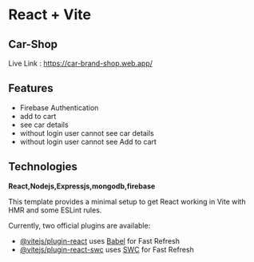 # React + Vite
## Car-Shop
Live Link : https://car-brand-shop.web.app/

## Features

* Firebase Authentication
* add to cart
* see car details
* without login user cannot see car details
* without login user cannot see Add to cart

## Technologies

**React,Nodejs,Expressjs,mongodb,firebase**

This template provides a minimal setup to get React working in Vite with HMR and some ESLint rules.

Currently, two official plugins are available:

- [@vitejs/plugin-react](https://github.com/vitejs/vite-plugin-react/blob/main/packages/plugin-react/README.md) uses [Babel](https://babeljs.io/) for Fast Refresh
- [@vitejs/plugin-react-swc](https://github.com/vitejs/vite-plugin-react-swc) uses [SWC](https://swc.rs/) for Fast Refresh
